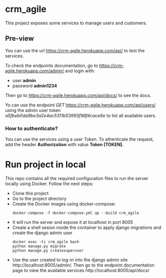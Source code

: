 # crm_agile

This project exposes some services to manage users and customers.

## Pre-view

You can use the url https://crm-agile.herokuapp.com/api/ to test the services. 

To check the endpoints documentation, go to https://crm-agile.herokuapp.com/admin/ and login with:
- user **admin**
- password **admin1234** 

Then go to https://crm-agile.herokuapp.com/api/docs/ to see the docs.

Yo can use the endpoint *GET* https://crm-agile.herokuapp.com/api/users/ using the admin user token *a5fbeb0da9be3a2e4ac5311b53993f98f4cace6e* to list all available users.

### How to authenticate?

You can use the services using a user Token. To athenticate the request, add the header **Authorization** with value **Token [TOKEN].**


# Run project in local

This repo contains all the required configuration files to run the server locally using Docker.
Follow the next steps:
- Clone this project
- Go to the project directory
- Create the Docker images using docker-compose:
  ```
  docker-compose -f docker-compose.yml up --build crm_agile
  ```
- It will run the server and expose it at localhost in port 8005
- Create a shell sesion inside the container to apply django migrations and create the django admin user
  ```
  docker exec -ti crm_agile bash
  python manage.py migrate
  python manage.py createsuperuser
  ```
- Use the user created to log-in into the django admin site http://localhost:8005/admin/. Then go to the endpoint documentation page to view the available services http://localhost:8005/api/docs/

